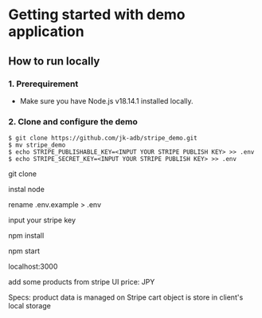 # Getting started with demo application

## How to run locally
### 1. Prerequirement
- Make sure you have Node.js v18.14.1 installed locally.

### 2. Clone and configure the demo
```
$ git clone https://github.com/jk-adb/stripe_demo.git
$ mv stripe_demo
$ echo STRIPE_PUBLISHABLE_KEY=<INPUT YOUR STRIPE PUBLISH KEY> >> .env
$ echo STRIPE_SECRET_KEY=<INPUT YOUR STRIPE PUBLISH KEY> >> .env
```
git clone

instal node

rename .env.example > .env

input your stripe key

npm install

npm start

localhost:3000

add some products from stripe UI
price: JPY

Specs:
product data is managed on Stripe
cart object is store in client's local storage

